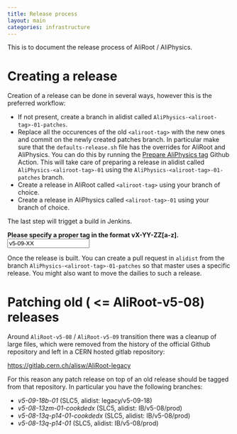```yaml
---
title: Release process
layout: main
categories: infrastructure
---
```


This is to document the release process of AliRoot / AliPhysics.

# Creating a release

Creation of a release can be done in several ways, however this is the preferred workflow:

* If not present, create a branch in alidist called `AliPhysics-<aliroot-tag>-01-patches`.
* Replace all the occurences of the old `<aliroot-tag>` with the new ones and commit on the newly created patches branch. In particular make sure that the `defaults-release.sh` file has the overrides for AliRoot and AliPhysics. You can do this by running the [Prepare AliPhysics tag](https://github.com/alisw/alidist/actions?query=workflow%3A%22Prepare+AliPhysics+tag%22) Github Action. This will take care of preparing a release in alidist called `AliPhysics-<aliroot-tag>-01` using the `AliPhysics-<aliroot-tag>-01-patches` branch. 
* Create a release in AliRoot called `<aliroot-tag>` using your branch of choice.
* Create a release in AliPhysics called `<aliroot-tag>-01` using your branch of choice.

The last step will trigget a build in Jenkins.

<script>
function update() {
  var targetMatcher = /(v[0-9]-[0-9][0-9]-[0-9][0-9])[a-z]*/;
  var release = document.getElementById("release").value;
  var match = release.match(targetMatcher);
  if (match === null) {
    document.getElementById("errorDiv").style.display = "block";
    document.getElementById("workDiv").style.display = "none";
    return;
  }
  document.getElementById("errorDiv").style.display = "none";
  var target = match[1];
  
  document.getElementById("alidist_target").value = "AliPhysics-" + target + "-01-patches";
  document.getElementById("alidist_tag").value = "AliPhysics-" + release + "-01";
  document.getElementById("alidist_title").value = "AliPhysics-" + release + "-01";
  document.getElementById("alidist_button").innerHTML = "Create tag for alidist@" + "AliPhysics-" + release + "-01";
  document.getElementById("aliroot_target").value = target + "-patches";
  document.getElementById("aliroot_tag").value = release;
  document.getElementById("aliroot_title").value = release;
  document.getElementById("aliroot_button").innerHTML = "Create tag for AliRoot@" + release;
  document.getElementById("aliphysics_target").value = target + "-01-patches"
  document.getElementById("aliphysics_tag").value = release + "-01";
  document.getElementById("aliphysics_title").value = release + "-01";
  document.getElementById("aliphysics_button").innerHTML = "Create tag for AliPhysics@" + release + "-01";
  document.getElementById("workDiv").style.display = "block";
}
</script>
<div id="errorDiv"><strong>Please specify a proper tag in the format vX-YY-ZZ[a-z].</strong></div>
<form>
  <input id="release" type="text" onkeyup="update()" onload="update()" value="v5-09-XX">
</form>
<div id="workDiv" style="display: none;">
<form target="_blank">
  <input id="alidist_target" type="hidden" name="target">
  <input id="alidist_tag" type="hidden" name="tag">
  <input id="alidist_title" type="hidden" name="title">
  <button id="alidist_button" type="submit" method="get" target="_blank" formaction="https://github.com/alisw/alidist/releases/new">Create alidist release</button>
</form>
<br/>
<form target="_blank">
  <input id="aliroot_target" type="hidden" name="target">
  <input id="aliroot_tag" type="hidden" name="tag">
  <input id="aliroot_title" type="hidden" name="title">
  <button id="aliroot_button" type="submit" method="get" target="_blank" formaction="https://github.com/alisw/AliRoot/releases/new">Create AliRoot release</button>
</form>
<br/>
<form target="_blank">
  <input id="aliphysics_target" type="hidden" name="target">
  <input id="aliphysics_tag" type="hidden" name="tag">
  <input id="aliphysics_title" type="hidden" name="title">
  <button id="aliphysics_button" type="submit" method="get" target="_blank" formaction="https://github.com/alisw/AliPhysics/releases/new">Create AliPhysics release</button>
</form>
<br/>
</div>

Once the release is built. You can create a pull request in `alidist` from the branch `AliPhysics-<aliroot-tag>-01-patches` so that master uses a specific release. You might also want to move the dailies to such a release.

# Patching old ( <= AliRoot-v5-08) releases

Around `AliRoot-v5-08` / `AliRoot-v5-09` transition there
was a cleanup of large files, which were removed from the history of the official Github repository and left in a CERN hosted gitlab repository:

https://gitlab.cern.ch/alisw/AliRoot-legacy

For this reason any patch release on top of an old release should be tagged from that repository. In particular you have the following branches:

 * *v5-09-18b-01* (SLC5, alidist: legacy/v5-09-18)
 * *v5-08-13zm-01-cookdedx* (SLC5, alidist: IB/v5-08/prod)
 * *v5-08-13q-p14-01-cookdedx* (SLC5, alidist: IB/v5-08/prod)
 * *v5-08-13q-p14-01* (SLC5, alidist: IB/v5-08/prod)
 
